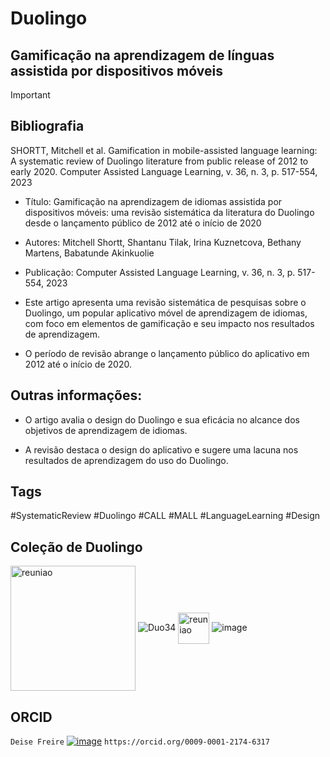 # Duolingo 

## Gamificação na aprendizagem de línguas assistida por dispositivos móveis 

> [!IMPORTANT]
>
> 
> ## Bibliografia
>
> SHORTT, Mitchell et al. Gamification in mobile-assisted language learning: A systematic review of Duolingo literature from public release of 2012 to early 2020. Computer Assisted Language Learning, v. 36, n. 3, p. 517-554, 2023

* Título: Gamificação na aprendizagem de idiomas assistida por dispositivos móveis: uma revisão sistemática da literatura do Duolingo desde o lançamento público de 2012 até o início de 2020

* Autores: Mitchell Shortt, Shantanu Tilak, Irina Kuznetcova, Bethany Martens, Babatunde Akinkuolie

* Publicação: Computer Assisted Language Learning, v. 36, n. 3, p. 517-554, 2023

* Este artigo apresenta uma revisão sistemática de pesquisas sobre o Duolingo, um popular aplicativo móvel de aprendizagem de idiomas, com foco em elementos de gamificação e seu impacto nos resultados de aprendizagem. 

* O período de revisão abrange o lançamento público do aplicativo em 2012 até o início de 2020.

## Outras informações:

* O artigo avalia o design do Duolingo e sua eficácia no alcance dos objetivos de aprendizagem de idiomas.

* A revisão destaca o design do aplicativo e sugere uma lacuna nos resultados de aprendizagem do uso do Duolingo.

## Tags

#SystematicReview #Duolingo #CALL #MALL #LanguageLearning #Design

## Coleção de Duolingo

<img src="https://github.com/DeiseFreire/duolingo_idiomas_gamificacao/assets/51007898/cf245ca9-30ce-4857-8241-a2898a282302" alt="reuniao" min-width="100px" 
 max-width="100px" width="200px" align="center"> ![Duo34](https://i.imgur.com/9TuqFhM.png) <img src="https://github.com/DeiseFreire/duolingo_idiomas_gamificacao/assets/51007898/973af551-24e3-45f2-89f7-c10761730af3" alt="reuniao" min-width="50px" max-width="50px" width="50px" align="center"> ![image](https://github.com/DeiseFreire/duolingo_idiomas_gamificacao/assets/51007898/85bbaf84-9c5e-403a-af07-48f7c729fc4a)

## ORCID

`Deise Freire` [![image](https://github.com/DeiseFreire/duolingo_idiomas_gamificacao/assets/51007898/1f5aa878-c5ac-4f60-8478-d31ec52fe38b)](https://orcid.org/my-orcid?orcid=0009-0001-2174-6317) `https://orcid.org/0009-0001-2174-6317`
